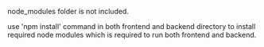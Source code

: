 node_modules folder is not included.

use 'npm install' command in both frontend and backend directory to install required node modules which is required to run both frontend and backend.
